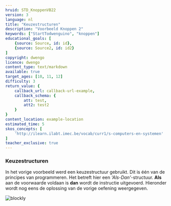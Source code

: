 ```yaml
---
hruid: STD_KnoppenVB22
version: 3
language: nl
title: "Keuzestructuren"
description: "Voorbeeld Knoppen 2"
keywords: ["StartTodwenguino", "knoppen"]
educational_goals: [
    {source: Source, id: id}, 
    {source: Source2, id: id2}
]
copyright: dwengo
licence: dwengo
content_type: text/markdown
available: true
target_ages: [10, 11, 12]
difficulty: 3
return_value: {
    callback_url: callback-url-example,
    callback_schema: {
        att: test,
        att2: test2
    }
}
content_location: example-location
estimated_time: 5
skos_concepts: [
    'http://ilearn.ilabt.imec.be/vocab/curr1/s-computers-en-systemen'
]
teacher_exclusive: true
---
```

### Keuzestructuren

In het vorige voorbeeld werd een keuzestructuur gebruikt. Dit is één van de principes van programmeren. Het betreft hier een *'Als-Dan'*-structuur. **Als** aan de voorwaarde voldaan is **dan** wordt de instructie uitgevoerd. Hieronder wordt nog eens de oplossing van de vorige oefening weergegeven.

![blockly](@learning-object/KNOPwgs2/nl/3) 